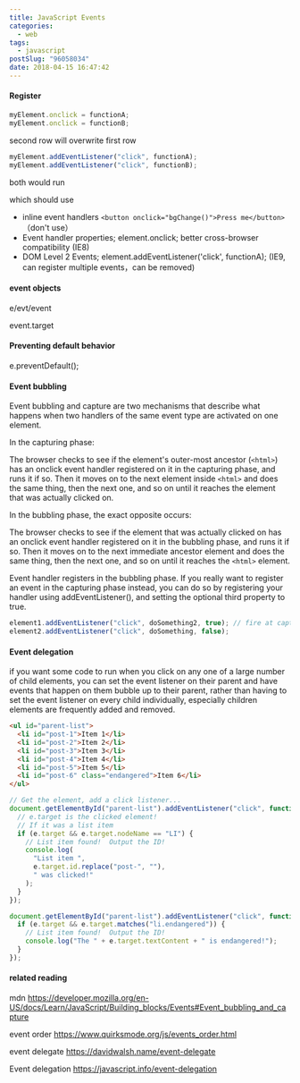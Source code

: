 ```yaml
---
title: JavaScript Events
categories:
  - web
tags:
  - javascript
postSlug: "96058034"
date: 2018-04-15 16:47:42
---
```


#### Register

```js
myElement.onclick = functionA;
myElement.onclick = functionB;
```

second row will overwrite first row

```js
myElement.addEventListener("click", functionA);
myElement.addEventListener("click", functionB);
```

both would run

which should use

- inline event handlers `<button onclick="bgChange()">Press me</button>` （don't use）
- Event handler properties; element.onclick; better cross-browser compatibility (IE8)
- DOM Level 2 Events; element.addEventListener('click', functionA); (IE9, can register multiple events，can be removed)

#### event objects

e/evt/event

event.target

#### Preventing default behavior

e.preventDefault();

#### Event bubbling

Event bubbling and capture are two mechanisms that describe what happens when two handlers
of the same event type are activated on one element.

In the capturing phase:

The browser checks to see if the element's outer-most ancestor (`<html>`) has an onclick event handler registered on it in the capturing phase, and runs it if so.
Then it moves on to the next element inside `<html>` and does the same thing, then the next one, and so on until it reaches the element that was actually clicked on.

In the bubbling phase, the exact opposite occurs:

The browser checks to see if the element that was actually clicked on has an onclick event handler registered on it in the bubbling phase, and runs it if so.
Then it moves on to the next immediate ancestor element and does the same thing, then the next one, and so on until it reaches the `<html>` element.

Event handler registers in the bubbling phase. If you really want to register an event in the capturing phase instead, you can do so by registering your handler using addEventListener(), and setting the optional third property to true.

```js
element1.addEventListener("click", doSomething2, true); // fire at capture phase
element2.addEventListener("click", doSomething, false);
```

#### Event delegation

if you want some code to run when you click on any one of a large number of child elements, you can set the event listener on their parent and have events that happen on them bubble up to their parent, rather than having to set the event listener on every child individually, especially children elements are frequently added and removed.

```html
<ul id="parent-list">
  <li id="post-1">Item 1</li>
  <li id="post-2">Item 2</li>
  <li id="post-3">Item 3</li>
  <li id="post-4">Item 4</li>
  <li id="post-5">Item 5</li>
  <li id="post-6" class="endangered">Item 6</li>
</ul>
```

```js
// Get the element, add a click listener...
document.getElementById("parent-list").addEventListener("click", function (e) {
  // e.target is the clicked element!
  // If it was a list item
  if (e.target && e.target.nodeName == "LI") {
    // List item found!  Output the ID!
    console.log(
      "List item ",
      e.target.id.replace("post-", ""),
      " was clicked!"
    );
  }
});

document.getElementById("parent-list").addEventListener("click", function (e) {
  if (e.target && e.target.matches("li.endangered")) {
    // List item found!  Output the ID!
    console.log("The " + e.target.textContent + " is endangered!");
  }
});
```

#### related reading

mdn <https://developer.mozilla.org/en-US/docs/Learn/JavaScript/Building_blocks/Events#Event_bubbling_and_capture>

event order <https://www.quirksmode.org/js/events_order.html>

event delegate <https://davidwalsh.name/event-delegate>

Event delegation <https://javascript.info/event-delegation>
